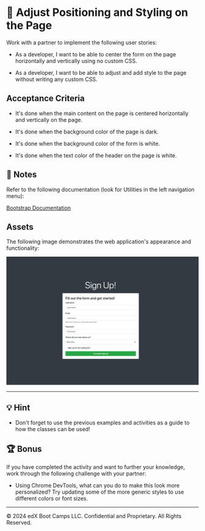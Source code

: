 # 📖 Adjust Positioning and Styling on the Page

Work with a partner to implement the following user stories:

* As a developer, I want to be able to center the form on the page horizontally and vertically using no custom CSS.

* As a developer, I want to be able to adjust and add style to the page without writing any custom CSS.

## Acceptance Criteria

* It's done when the main content on the page is centered horizontally and vertically on the page.

* It's done when the background color of the page is dark.

* It's done when the background color of the form is white.

* It's done when the text color of the header on the page is white.

## 📝 Notes

Refer to the following documentation (look for Utilities in the left navigation menu): 

[Bootstrap Documentation](https://getbootstrap.com/docs/4.5/getting-started/introduction/)

## Assets

The following image demonstrates the web application's appearance and functionality:

![A white form is centered on the page with a dark background.](Images/01-solved-screenshot.png)

---

## 💡 Hint

* Don't forget to use the previous examples and activities as a guide to how the classes can be used!

## 🏆 Bonus

If you have completed the activity and want to further your knowledge, work through the following challenge with your partner: 

* Using Chrome DevTools, what can you do to make this look more personalized? Try updating some of the more generic styles to use different colors or font sizes.

---

© 2024 edX Boot Camps LLC. Confidential and Proprietary. All Rights Reserved.